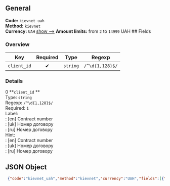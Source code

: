 ## General 
**Code:** `kievnet_uah`  
**Method:** `kievnet`  
**Currency:** `UAH` [show -->]() 
**Amount limits:** from `2`  to `14999`  UAH ## Fields 
### Overview 
|Key|Required|Type|Regexp| 
|:---:|:---:|:---:|:---:| 
|`client_id` |✔ |`string` |`/^\d{1,128}$/` | 
 
### Details 
0 **`client_id` **  
Type: `string`  
Regexp: `/^\d{1,128}$/`  
Required: `1`  
Label:  
: [en] Contract number  
: [uk] Номер договору  
: [ru] Номер договору  
Hint:  
: [en] Contract number  
: [uk] Номер договору  
: [ru] Номер договору  
## JSON Object 
```json
 {"code":"kievnet_uah","method":"kievnet","currency":"UAH","fields":[{"key":"client_id","type":"string","label":{"en":"Contract number","uk":"\u041d\u043e\u043c\u0435\u0440 \u0434\u043e\u0433\u043e\u0432\u043e\u0440\u0443","ru":"\u041d\u043e\u043c\u0435\u0440 \u0434\u043e\u0433\u043e\u0432\u043e\u0440\u0443"},"regexp":"\/^\\d{1,128}$\/","required":true,"position":1,"hint":{"en":"Contract number","uk":"\u041d\u043e\u043c\u0435\u0440 \u0434\u043e\u0433\u043e\u0432\u043e\u0440\u0443","ru":"\u041d\u043e\u043c\u0435\u0440 \u0434\u043e\u0433\u043e\u0432\u043e\u0440\u0443"},"example":"145305"}],"amount_min":2,"amount_max":14999}```  
